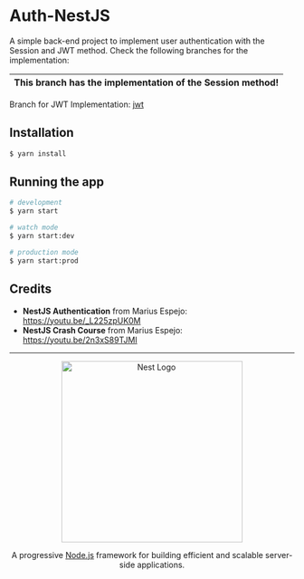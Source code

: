 # Auth-NestJS
A simple back-end project to implement user authentication with the Session and JWT method. Check the following branches for the implementation:

|**This branch has the implementation of the Session method!**|
|-|

Branch for JWT Implementation: [jwt](https://github.com/u-barnwal/auth-nestJS/tree/jwt)

## Installation

```bash
$ yarn install
```

## Running the app

```bash
# development
$ yarn start

# watch mode
$ yarn start:dev

# production mode
$ yarn start:prod
```

## Credits
- **NestJS Authentication** from Marius Espejo: https://youtu.be/_L225zpUK0M
- **NestJS Crash Course** from Marius Espejo: https://youtu.be/2n3xS89TJMI

---

<p align="center">
  <a href="http://nestjs.com/" target="blank"><img src="https://nestjs.com/img/logo_text.svg" width="320" alt="Nest Logo" /></a>
</p>

<p align="center">A progressive <a href="http://nodejs.org" target="_blank">Node.js</a> framework for building efficient and scalable server-side applications.</p>
<p align="center">